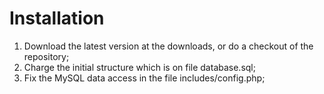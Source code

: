 # Installation #

  1. Download the latest version at the downloads, or do a checkout of the repository;
  1. Charge the initial structure which is on file database.sql;
  1. Fix the MySQL data access in the file includes/config.php;